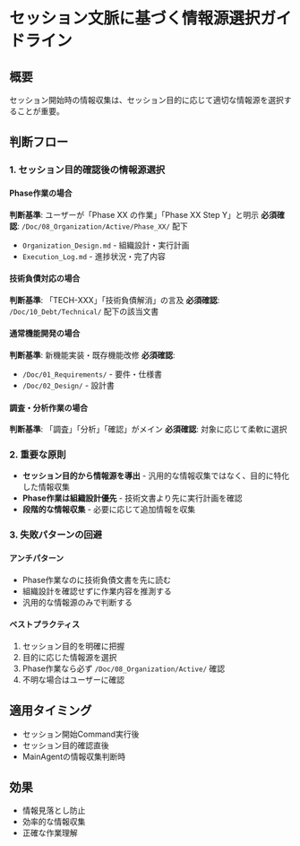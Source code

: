# セッション文脈に基づく情報源選択ガイドライン

## 概要
セッション開始時の情報収集は、セッション目的に応じて適切な情報源を選択することが重要。

## 判断フロー

### 1. セッション目的確認後の情報源選択

#### Phase作業の場合
**判断基準**: ユーザーが「Phase XX の作業」「Phase XX Step Y」と明示
**必須確認**: `/Doc/08_Organization/Active/Phase_XX/` 配下
- `Organization_Design.md` - 組織設計・実行計画
- `Execution_Log.md` - 進捗状況・完了内容

#### 技術負債対応の場合
**判断基準**: 「TECH-XXX」「技術負債解消」の言及
**必須確認**: `/Doc/10_Debt/Technical/` 配下の該当文書

#### 通常機能開発の場合
**判断基準**: 新機能実装・既存機能改修
**必須確認**: 
- `/Doc/01_Requirements/` - 要件・仕様書
- `/Doc/02_Design/` - 設計書

#### 調査・分析作業の場合
**判断基準**: 「調査」「分析」「確認」がメイン
**必須確認**: 対象に応じて柔軟に選択

### 2. 重要な原則

- **セッション目的から情報源を導出** - 汎用的な情報収集ではなく、目的に特化した情報収集
- **Phase作業は組織設計優先** - 技術文書より先に実行計画を確認
- **段階的な情報収集** - 必要に応じて追加情報を収集

### 3. 失敗パターンの回避

#### アンチパターン
- Phase作業なのに技術負債文書を先に読む
- 組織設計を確認せずに作業内容を推測する
- 汎用的な情報源のみで判断する

#### ベストプラクティス
1. セッション目的を明確に把握
2. 目的に応じた情報源を選択
3. Phase作業なら必ず `/Doc/08_Organization/Active/` 確認
4. 不明な場合はユーザーに確認

## 適用タイミング
- セッション開始Command実行後
- セッション目的確認直後
- MainAgentの情報収集判断時

## 効果
- 情報見落とし防止
- 効率的な情報収集
- 正確な作業理解